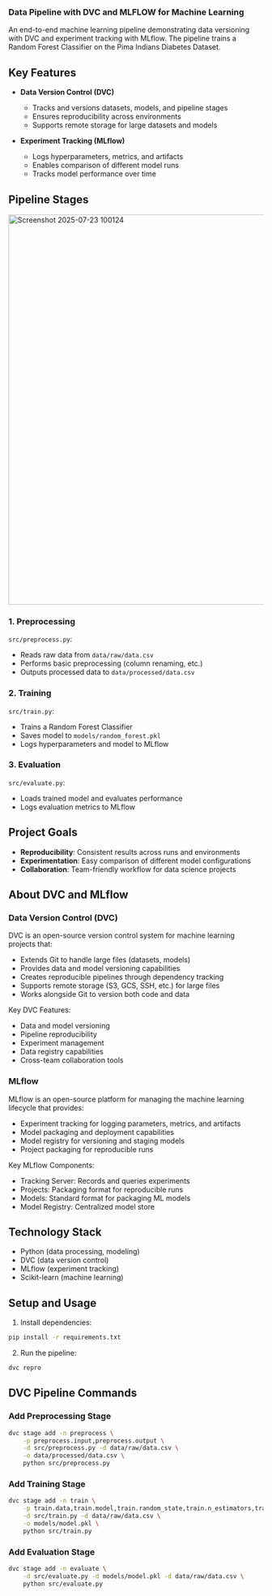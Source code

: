 ### Data Pipeline with DVC and MLFLOW for Machine Learning

An end-to-end machine learning pipeline demonstrating data versioning with DVC and experiment tracking with MLflow. The pipeline trains a Random Forest Classifier on the Pima Indians Diabetes Dataset.

## Key Features

- **Data Version Control (DVC)**
  - Tracks and versions datasets, models, and pipeline stages
  - Ensures reproducibility across environments
  - Supports remote storage for large datasets and models

- **Experiment Tracking (MLflow)**
  - Logs hyperparameters, metrics, and artifacts
  - Enables comparison of different model runs
  - Tracks model performance over time

## Pipeline Stages

<img width="1361" height="769" alt="Screenshot 2025-07-23 100124" src="https://github.com/user-attachments/assets/2f8c9158-f1a9-435e-aea3-d51dca0e575d" />

### 1. Preprocessing
`src/preprocess.py`:
- Reads raw data from `data/raw/data.csv`
- Performs basic preprocessing (column renaming, etc.)
- Outputs processed data to `data/processed/data.csv`

### 2. Training
`src/train.py`:
- Trains a Random Forest Classifier
- Saves model to `models/random_forest.pkl`
- Logs hyperparameters and model to MLflow

### 3. Evaluation
`src/evaluate.py`:
- Loads trained model and evaluates performance
- Logs evaluation metrics to MLflow

## Project Goals

- **Reproducibility**: Consistent results across runs and environments
- **Experimentation**: Easy comparison of different model configurations
- **Collaboration**: Team-friendly workflow for data science projects

## About DVC and MLflow

### Data Version Control (DVC)
DVC is an open-source version control system for machine learning projects that:
- Extends Git to handle large files (datasets, models)
- Provides data and model versioning capabilities
- Creates reproducible pipelines through dependency tracking
- Supports remote storage (S3, GCS, SSH, etc.) for large files
- Works alongside Git to version both code and data

Key DVC Features:
- Data and model versioning
- Pipeline reproducibility
- Experiment management
- Data registry capabilities
- Cross-team collaboration tools

### MLflow
MLflow is an open-source platform for managing the machine learning lifecycle that provides:
- Experiment tracking for logging parameters, metrics, and artifacts
- Model packaging and deployment capabilities
- Model registry for versioning and staging models
- Project packaging for reproducible runs

Key MLflow Components:
- Tracking Server: Records and queries experiments
- Projects: Packaging format for reproducible runs
- Models: Standard format for packaging ML models
- Model Registry: Centralized model store

## Technology Stack

- Python (data processing, modeling)
- DVC (data version control)
- MLflow (experiment tracking)
- Scikit-learn (machine learning)

## Setup and Usage

1. Install dependencies:
```bash
pip install -r requirements.txt
```

2. Run the pipeline:
```bash
dvc repro
```

## DVC Pipeline Commands

### Add Preprocessing Stage
```bash
dvc stage add -n preprocess \
    -p preprocess.input,preprocess.output \
    -d src/preprocess.py -d data/raw/data.csv \
    -o data/processed/data.csv \
    python src/preprocess.py
```

### Add Training Stage
```bash
dvc stage add -n train \
    -p train.data,train.model,train.random_state,train.n_estimators,train.max_depth \
    -d src/train.py -d data/raw/data.csv \
    -o models/model.pkl \
    python src/train.py
```

### Add Evaluation Stage
```bash
dvc stage add -n evaluate \
    -d src/evaluate.py -d models/model.pkl -d data/raw/data.csv \
    python src/evaluate.py
